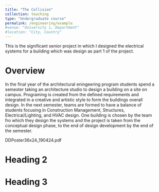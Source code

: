 ```yaml
---
title: "The Collision"
collection: teaching
type: "Undergraduate course"
permalink: /engineering/example
#venue: "University 1, Department"
#location: "City, Country"
---
```


This is the significant senior project in which I designed the electrical systems for a building which was design as part 1 of the project.

Overview
======
In the final year of the architectural eningeering program students spend a semester taking an architecture studio to design a building on a site on campus. Programing is created from the defined requirements and integrated in a creative and artistic style to form the buildings overall design. In the next semester, teams are formed to have a balance of students focusing in Construction Management, Structures, Electrical/Lighting, and HVAC design. One building is chosen by the team fro which they design the systems and the project is taken from the conceptual design phase, to the end of design development by the end of the semester.

DDPoster36x24_190424.pdf

Heading 2
======

Heading 3
======
